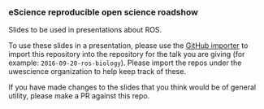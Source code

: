 ### eScience reproducible open science roadshow

Slides to be used in presentations about ROS.

To use these slides in a presentation, please use the [GitHub
importer](https://github.com/new/import) to import this repository into the
repository for the talk you are giving (for example: `2016-09-20-ros-biology`).
Please import the repos under the uwescience organization to help keep track of
these.

If you have made changes to the slides that you think would be of general
utility, please make a PR against this repo.
